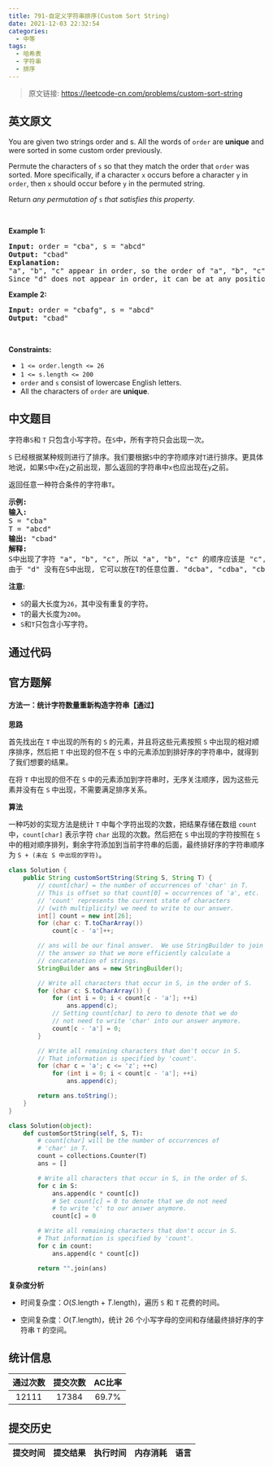 ```yaml
---
title: 791-自定义字符串排序(Custom Sort String)
date: 2021-12-03 22:32:54
categories:
  - 中等
tags:
  - 哈希表
  - 字符串
  - 排序
---
```


> 原文链接: https://leetcode-cn.com/problems/custom-sort-string


## 英文原文
<div><p>You are given two strings order and s. All the words of <code>order</code> are <strong>unique</strong> and were sorted in some custom order previously.</p>

<p>Permute the characters of <code>s</code> so that they match the order that <code>order</code> was sorted. More specifically, if a character <code>x</code> occurs before a character <code>y</code> in <code>order</code>, then <code>x</code> should occur before <code>y</code> in the permuted string.</p>

<p>Return <em>any permutation of </em><code>s</code><em> that satisfies this property</em>.</p>

<p>&nbsp;</p>
<p><strong>Example 1:</strong></p>

<pre>
<strong>Input:</strong> order = &quot;cba&quot;, s = &quot;abcd&quot;
<strong>Output:</strong> &quot;cbad&quot;
<strong>Explanation:</strong> 
&quot;a&quot;, &quot;b&quot;, &quot;c&quot; appear in order, so the order of &quot;a&quot;, &quot;b&quot;, &quot;c&quot; should be &quot;c&quot;, &quot;b&quot;, and &quot;a&quot;. 
Since &quot;d&quot; does not appear in order, it can be at any position in the returned string. &quot;dcba&quot;, &quot;cdba&quot;, &quot;cbda&quot; are also valid outputs.
</pre>

<p><strong>Example 2:</strong></p>

<pre>
<strong>Input:</strong> order = &quot;cbafg&quot;, s = &quot;abcd&quot;
<strong>Output:</strong> &quot;cbad&quot;
</pre>

<p>&nbsp;</p>
<p><strong>Constraints:</strong></p>

<ul>
	<li><code>1 &lt;= order.length &lt;= 26</code></li>
	<li><code>1 &lt;= s.length &lt;= 200</code></li>
	<li><code>order</code> and <code>s</code> consist of lowercase English letters.</li>
	<li>All the characters of <code>order</code> are <strong>unique</strong>.</li>
</ul>
</div>

## 中文题目
<div><p>字符串<code>S</code>和 <code>T</code> 只包含小写字符。在<code>S</code>中，所有字符只会出现一次。</p>

<p><code>S</code> 已经根据某种规则进行了排序。我们要根据<code>S</code>中的字符顺序对<code>T</code>进行排序。更具体地说，如果<code>S</code>中<code>x</code>在<code>y</code>之前出现，那么返回的字符串中<code>x</code>也应出现在<code>y</code>之前。</p>

<p>返回任意一种符合条件的字符串<code>T</code>。</p>

<pre>
<strong>示例:</strong>
<strong>输入:</strong>
S = &quot;cba&quot;
T = &quot;abcd&quot;
<strong>输出:</strong> &quot;cbad&quot;
<strong>解释:</strong> 
S中出现了字符 &quot;a&quot;, &quot;b&quot;, &quot;c&quot;, 所以 &quot;a&quot;, &quot;b&quot;, &quot;c&quot; 的顺序应该是 &quot;c&quot;, &quot;b&quot;, &quot;a&quot;. 
由于 &quot;d&quot; 没有在S中出现, 它可以放在T的任意位置. &quot;dcba&quot;, &quot;cdba&quot;, &quot;cbda&quot; 都是合法的输出。
</pre>

<p><strong>注意:</strong></p>

<ul>
	<li><code>S</code>的最大长度为<code>26</code>，其中没有重复的字符。</li>
	<li><code>T</code>的最大长度为<code>200</code>。</li>
	<li><code>S</code>和<code>T</code>只包含小写字符。</li>
</ul>
</div>

## 通过代码
<RecoDemo>
</RecoDemo>


## 官方题解
#### 方法一：统计字符数量重新构造字符串【通过】

**思路**

首先找出在 `T` 中出现的所有的 `S` 的元素，并且将这些元素按照 `S` 中出现的相对顺序排序，然后把 `T` 中出现的但不在 `S` 中的元素添加到排好序的字符串中，就得到了我们想要的结果。

在将 `T` 中出现的但不在 `S` 中的元素添加到字符串时，无序关注顺序，因为这些元素并没有在 `S` 中出现，不需要满足排序关系。

**算法**

一种巧妙的实现方法是统计 `T` 中每个字符出现的次数，把结果存储在数组 `count` 中，`count[char]` 表示字符 `char` 出现的次数。然后把在 `S` 中出现的字符按照在 `S` 中的相对顺序排列，剩余字符添加到当前字符串的后面，最终排好序的字符串顺序为 `S + (未在 S 中出现的字符)`。

```java [solution1-Java]
class Solution {
    public String customSortString(String S, String T) {
        // count[char] = the number of occurrences of 'char' in T.
        // This is offset so that count[0] = occurrences of 'a', etc.
        // 'count' represents the current state of characters
        // (with multiplicity) we need to write to our answer.
        int[] count = new int[26];
        for (char c: T.toCharArray())
            count[c - 'a']++;

        // ans will be our final answer.  We use StringBuilder to join
        // the answer so that we more efficiently calculate a
        // concatenation of strings.
        StringBuilder ans = new StringBuilder();

        // Write all characters that occur in S, in the order of S.
        for (char c: S.toCharArray()) {
            for (int i = 0; i < count[c - 'a']; ++i)
                ans.append(c);
            // Setting count[char] to zero to denote that we do
            // not need to write 'char' into our answer anymore.
            count[c - 'a'] = 0;
        }

        // Write all remaining characters that don't occur in S.
        // That information is specified by 'count'.
        for (char c = 'a'; c <= 'z'; ++c)
            for (int i = 0; i < count[c - 'a']; ++i)
                ans.append(c);

        return ans.toString();
    }
}

```

```python [solution1-Python]
class Solution(object):
    def customSortString(self, S, T):
        # count[char] will be the number of occurrences of
        # 'char' in T.
        count = collections.Counter(T)
        ans = []

        # Write all characters that occur in S, in the order of S.
        for c in S:
            ans.append(c * count[c])
            # Set count[c] = 0 to denote that we do not need
            # to write 'c' to our answer anymore.
            count[c] = 0

        # Write all remaining characters that don't occur in S.
        # That information is specified by 'count'.
        for c in count:
            ans.append(c * count[c])

        return "".join(ans)
```

**复杂度分析**

* 时间复杂度：$O(S.\text{length} + T.\text{length})$，遍历 `S` 和 `T` 花费的时间。

* 空间复杂度：$O(T.\text{length})$，统计 26 个小写字母的空间和存储最终排好序的字符串 `T` 的空间。

## 统计信息
| 通过次数 | 提交次数 | AC比率 |
| :------: | :------: | :------: |
|    12111    |    17384    |   69.7%   |

## 提交历史
| 提交时间 | 提交结果 | 执行时间 |  内存消耗  | 语言 |
| :------: | :------: | :------: | :--------: | :--------: |
